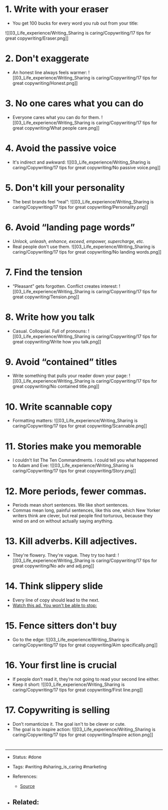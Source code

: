 # 1. Write with your eraser
- You get 100 bucks for every word you rub out from your title:

![[03_Life_experience/Writing_Sharing is caring/Copywriting/17 tips for great copywriting/Eraser.png]]

# 2. Don't exaggerate
- An honest line always feels warmer:
![[03_Life_experience/Writing_Sharing is caring/Copywriting/17 tips for great copywriting/Honest.png]]

# 3. No one cares what you can do
- Everyone cares what you can do for them.
![[03_Life_experience/Writing_Sharing is caring/Copywriting/17 tips for great copywriting/What people care.png]]

# 4. Avoid the passive voice
- It's indirect and awkward:
![[03_Life_experience/Writing_Sharing is caring/Copywriting/17 tips for great copywriting/No passive voice.png]]


# 5. Don't kill your personality
- The best brands feel “real”:
![[03_Life_experience/Writing_Sharing is caring/Copywriting/17 tips for great copywriting/Personality.png]]

# 6. Avoid “landing page words”
- *Unlock, unleash, enhance, exceed, empower, supercharge, etc.*
- Real people don't use them.
![[03_Life_experience/Writing_Sharing is caring/Copywriting/17 tips for great copywriting/No landing words.png]]

# 7. Find the tension
- “Pleasant” gets forgotten. Conflict creates interest:
![[03_Life_experience/Writing_Sharing is caring/Copywriting/17 tips for great copywriting/Tension.png]]

# 8. Write how you talk
- Casual. Colloquial. Full of pronouns:
![[03_Life_experience/Writing_Sharing is caring/Copywriting/17 tips for great copywriting/Write how you talk.png]]

# 9. Avoid “contained” titles
- Write something that pulls your reader down your page:
![[03_Life_experience/Writing_Sharing is caring/Copywriting/17 tips for great copywriting/No contained title.png]]

# 10. Write scannable copy
- Formatting matters:
![[03_Life_experience/Writing_Sharing is caring/Copywriting/17 tips for great copywriting/Scannable.png]]

# 11. Stories make you memorable
- I couldn't list The Ten Commandments. I could tell you what happened to Adam and Eve:
![[03_Life_experience/Writing_Sharing is caring/Copywriting/17 tips for great copywriting/Story.png]]

# 12. More periods, fewer commas.
- Periods mean short sentences. We like short sentences.
- Commas mean long, painful sentences, like this one, which New Yorker writers think are clever, but real people find torturous, because they wind on and on without actually saying anything.

# 13. Kill adverbs. Kill adjectives.
- They're flowery. They're vague. They try too hard:
![[03_Life_experience/Writing_Sharing is caring/Copywriting/17 tips for great copywriting/No adv and adj.png]]

# 14. Think slippery slide
- Every line of copy should lead to the next.
- [Watch this ad. You won't be able to stop:](https://www.youtube.com/watch?v=eXL2YukS6Sc)

# 15. Fence sitters don't buy
- Go to the edge:
![[03_Life_experience/Writing_Sharing is caring/Copywriting/17 tips for great copywriting/Aim specifically.png]]

# 16. Your first line is crucial
- If people don’t read it, they’re not going to read your second line either.
- Keep it short:
![[03_Life_experience/Writing_Sharing is caring/Copywriting/17 tips for great copywriting/First line.png]]

# 17. Copywriting is selling
- Don’t romanticize it. The goal isn't to be clever or cute.
- The goal is to inspire action:
![[03_Life_experience/Writing_Sharing is caring/Copywriting/17 tips for great copywriting/Inspire action.png]]






# 

---
- Status: #done

- Tags: #writing #sharing_is_caring #marketing

- References:
	- [Source](https://marketingexamples.com/copywriting/tips)

- Related:
	- 
